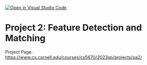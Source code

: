 [![Open in Visual Studio Code](https://classroom.github.com/assets/open-in-vscode-c66648af7eb3fe8bc4f294546bfd86ef473780cde1dea487d3c4ff354943c9ae.svg)](https://classroom.github.com/online_ide?assignment_repo_id=10134506&assignment_repo_type=AssignmentRepo)
# Project 2:  Feature Detection and Matching 
Project Page: https://www.cs.cornell.edu/courses/cs5670/2023sp/projects/pa2/
